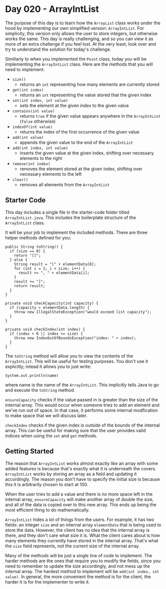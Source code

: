 # Day 020 - ArrayIntList

The purpose of this day is to learn how the `ArrayList` class works under the hood by implementing our own simplified version: `ArrayIntList`. For simplicity, this version only allows the user to store integers, but otherwise works the same. This day is really challenging, and so you can view it as more of an extra challenge if you feel lost. At the very least, look over and try to understand the solution for today's challenge.

Similiarly to when you implemented the `Point` class, today you will be implementing the `ArrayIntList` class. Here are the methods that you will need to implement:

* `size()`
  * returns an `int` representing how many elements are currently stored
* `get(int index)`
  * returns an `int` representing the value stored that the given index
* `set(int index, int value)`
  * sets the element at the given index to the given value
* `contains(int value)`
  * returns `true` if the given value appears anywhere in the `ArrayIntList` (`false` otherwise)
* `indexOf(int value)`
  * returns the index of the first occurrence of the given value
* `add(int value)`
  * appends the given value to the end of the `ArrayIntList`
* `add(int index, int value)`
  * inserts the given value at the given index, shifting over necessary elements to the right
* `remove(int index)`
  * removes the element stored at the given index, shifting over necessary elements to the left
* `clear()`
  * removes all elements from the `ArrayIntList`

## Starter Code

This day includes a single file in the starter-code folder titled `ArrayIntList.java`. This includes the
boilerplate structure of the `ArrayIntList` class.

It will be your job to implement the included methods. There are three helper methods defined for you:

```
public String toString() {
  if (size == 0) {
    return "[]";
  } else {
    String result = "[" + elementData[0];
    for (int i = 1; i < size; i++) {
      result += ", " + elementData[i];
    }
    result += "]";
    return result;
  }
}
	
private void checkCapacity(int capacity) {
  if (capacity > elementData.length) {
    throw new IllegalStateException("would exceed list capacity");
  }
}

private void checkIndex(int index) {
  if (index < 0 || index >= size) {
    throw new IndexOutOfBoundsException("index: " + index);
  }
}
```

The `toString` method will allow you to view the contents of the `ArrayIntList`. This will be useful for testing purposes. You don't use it explicitly; intead it allows you to just write:

```
System.out.println(name)
```

where name is the name of the `ArrayIntList`. This implicitly tells Java to go and execute the `toString` method.

`ensureCapacity` checks if the value passed in is greater than the size of the internal array. This would occur when someone tries to add an element and we've run out of space. In that case, it performs some internal modfication to make space that we will discuss later.

`checkIndex` checks if the given index is outside of the bounds of the internal array. This can be useful for making sure that the user provides valid indices when using the `set` and `get` methods.
  
## Getting Started

The reason that `ArrayIntList` works almost exactly like an array with some added features is because that's exactly what it is underneath the covers. `ArrayIntList` works by storing an array as a field and updating it accordingly. The reason you don't have to specify the initial size is because this it is arbitrarily chosen to start at 100. 

When the user tries to add a value and there is no more space left in the internal array, `ensureCapacity` will make another array of double the size, and all of the data is copied over to this new array. This ends up being the most efficient thing to do mathematically. 

`ArrayIntList` hides a lot of things from the users. For example, it has two fields: an integer `size` and an internal array `elementData` that is being used to store the data. However, the client has no idea that the internal array is there, and they don't care what size it is. What the client cares about is how many elements they currently have stored in the internal array. That's what the `size` field represents, not the current size of the internal array.

Many of the methods will be just a single line of code to implement. The harder methods are the ones that require you to modify the fields, since you need to remember to update the size accordingly, and not mess up the internal array. The hardest method to implement will be `add(int index, int value)`. In general, the more convenient the method is for the client, the harder it is for the implementer to write it.


